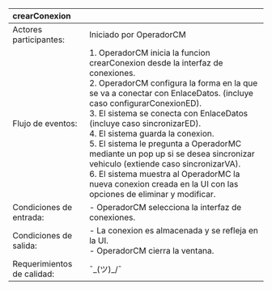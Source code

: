 | crearConexion              |                                                                                                                                                                                                                                                                                                                                                                                                                                                                                                                                                                    |
| :------------------------- | :----------------------------------------------------------------------------------------------------------------------------------------------------------------------------------------------------------------------------------------------------------------------------------------------------------------------------------------------------------------------------------------------------------------------------------------------------------------------------------------------------------------------------------------------------------------- |
| Actores participantes:     | Iniciado por OperadorCM                                                                                                                                                                                                                                                                                                                                                                                                                                                                                                                                            |
| Flujo de eventos:          | 1. OperadorCM inicia la funcion crearConexion desde la interfaz de conexiones.<br>2. OperadorCM configura la forma en la que se va a conectar con EnlaceDatos. (incluye caso configurarConexionED).<br>3. El sistema se conecta con EnlaceDatos (incluye caso sincronizarED).<br>4. El sistema guarda la conexion.<br>5. El sistema le pregunta a OperadorMC mediante un pop up si se desea sincronizar vehiculo (extiende caso sincronizarVA).<br>6. El sistema muestra al OperadorMC la nueva conexion creada en la UI con las opciones de eliminar y modificar. |
| Condiciones de<br>entrada: | - OperadorCM selecciona la interfaz de conexiones.                                                                                                                                                                                                                                                                                                                                                                                                                                                                                                                 |
| Condiciones de<br>salida:  | - La conexion es almacenada y se refleja en la UI.<br>- OperadorCM cierra la ventana.                                                                                                                                                                                                                                                                                                                                                                                                                                                                              |
| Requerimientos de calidad: | ¯\_(ツ)_/¯                                                                                                                                                                                                                                                                                                                                                                                                                                                                                                                                                          |
